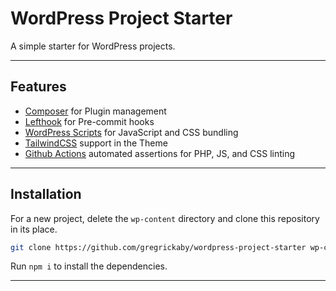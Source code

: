# WordPress Project Starter

A simple starter for WordPress projects.

---

## Features

- [Composer](https://getcomposer.org/) for Plugin management
- [Lefthook](https://www.npmjs.com/package/lefthook) for Pre-commit hooks
- [WordPress Scripts](https://www.npmjs.com/package/@wordpress/scripts) for JavaScript and CSS bundling
- [TailwindCSS](https://tailwindcss.com/) support in the Theme
- [Github Actions](https://docs.github.com/en/actions) automated assertions for PHP, JS, and CSS linting

---

## Installation

For a new project, delete the `wp-content` directory and clone this repository in its place.

```bash
git clone https://github.com/gregrickaby/wordpress-project-starter wp-content
```

Run `npm i` to install the dependencies.

---
